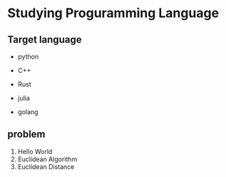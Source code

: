  

 # Studying Proguramming Language

## Target  language

- python 
- C++ 
- Rust
- julia

- golang



## problem

1. Hello World
2. Euclidean Algorithm
3. Euclidean Distance
